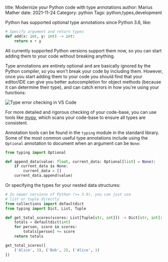 title: Modernize your Python code with type annotations
author: Marius Mather
date: 2021-11-24
Category: python
Tags: python,types,development

Python has supported optional type annotations since
Python 3.6, like:

```python
# Specify argument and return types
def add(x: int, y: int) -> int:
    return x + y
```

All currently supported Python versions support them
now, so you can start adding them to your code
without breaking anything.

Type annotations are entirely optional and are basically
ignored by the Python compiler, so you won't break
your code by including them. However, once you start adding
them to your code you should find that your editor/IDE
can give you better autocompletion for object methods (because it
can determine their type), and can catch errors in how you're
using your functions:

![Type error checking in VS Code]({attach}images/python_type_annotations/type_error.png)

For more detailed and rigorous checking of your code-base,
you can use tools like [mypy](http://mypy-lang.org/), which scans your code-base to
ensure all types are consistent.

Annotation tools can be found in the `typing` module in the standard library.
Some of the most common useful type annotations include using the `Optional` annotation
to document when an argument can be `None`:

```python
from typing import Optional

def append_data(value: float, current_data: Optional[list] = None):
    if current_data is None:
        current_data = []
    current_data.append(value)
```

Or specifying the types for your nested data structures:

```python
# In newer versions of Python (>= 3.9), you can just use
# list or tuple directly
from collections import defaultdict
from typing import Dict, List, Tuple

def get_total_scores(scores: List[Tuple[str, int]]) -> Dict[str, int]:
    totals = defaultdict(int)
    for person, score in scores:
        totals[person] += score
    return totals

get_total_scores([
    ('Alice', 3), ('Bob', 2), ('Alice', 1)
])
```
